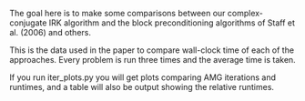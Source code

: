 The goal here is to make some comparisons between our complex-conjugate IRK algorithm and the block preconditioning algorithms of Staff et al. (2006) and others.

This is the data used in the paper to compare wall-clock time of each of the approaches. Every problem is run three times and the average time is taken.

If you run iter_plots.py you will get plots comparing AMG iterations and runtimes, and a table will also be output showing the relative runtimes.